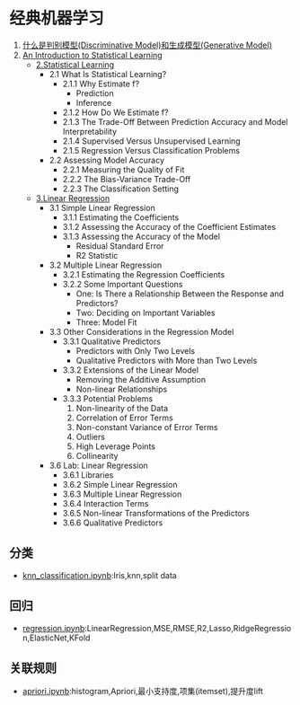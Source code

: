 # 经典机器学习
1. [什么是判别模型(Discriminative Model)和生成模型(Generative Model)](DiscriminativeModelGenerativeModel.md)
1. [An Introduction to Statistical Learning](ISLR-Sixth)
    - [2.Statistical Learning](ISLR-Sixth/StatisticalLearning.ipynb)
        - 2.1 What Is Statistical Learning?
            - 2.1.1 Why Estimate f?
                - Prediction
                - Inference
            - 2.1.2 How Do We Estimate f?
            - 2.1.3 The Trade-Off Between Prediction Accuracy and Model Interpretability
            - 2.1.4 Supervised Versus Unsupervised Learning
            - 2.1.5 Regression Versus Classification Problems
        - 2.2 Assessing Model Accuracy
            - 2.2.1 Measuring the Quality of Fit
            - 2.2.2 The Bias-Variance Trade-Off
            - 2.2.3 The Classification Setting
    - [3.Linear Regression](LinearRegression.ipynb)
        - 3.1 Simple Linear Regression
            - 3.1.1 Estimating the Coefficients
            - 3.1.2 Assessing the Accuracy of the Coefficient Estimates
            - 3.1.3 Assessing the Accuracy of the Model
                - Residual Standard Error
                - R2  Statistic
        - 3.2 Multiple Linear Regression
            - 3.2.1 Estimating the Regression Coefficients
            - 3.2.2 Some Important Questions
                - One: Is There a Relationship Between the Response and Predictors?
                - Two: Deciding on Important Variables
                - Three: Model Fit
        - 3.3 Other Considerations in the Regression Model
            - 3.3.1 Qualitative Predictors
                - Predictors with Only Two Levels
                - Qualitative Predictors with More than Two Levels
            - 3.3.2 Extensions of the Linear Model
                - Removing the Additive Assumption
                - Non-linear Relationships
            - 3.3.3 Potential Problems
                1. Non-linearity of the Data
                2. Correlation of Error Terms
                3. Non-constant Variance of Error Terms
                4. Outliers
                5. High Leverage Points
                6. Collinearity
        - 3.6 Lab: Linear Regression
            - 3.6.1 Libraries
            - 3.6.2 Simple Linear Regression
            - 3.6.3 Multiple Linear Regression
            - 3.6.4 Interaction Terms
            - 3.6.5 Non-linear Transformations of the Predictors
            - 3.6.6 Qualitative Predictors

## 分类
- [knn_classification.ipynb](knn_classification.ipynb):Iris,knn,split data

## 回归
- [regression.ipynb](regression.ipynb):LinearRegression,MSE,RMSE,R2,Lasso,RidgeRegression,ElasticNet,KFold

## 关联规则
- [apriori.ipynb](apriori.ipynb):histogram,Apriori,最小支持度,项集(itemset),提升度lift

